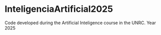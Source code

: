 # InteligenciaArtificial2025
Code developed during the Artificial Inteligence course in the UNRC. Year 2025
